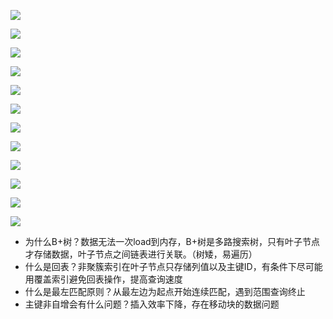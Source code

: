 ![](https://tva1.sinaimg.cn/large/008i3skNly1gqw51mr08hj30ku112jzo.jpg)

![](https://tva1.sinaimg.cn/large/008i3skNly1gqw51pjpkoj30ku11244q.jpg)

![](https://tva1.sinaimg.cn/large/008i3skNly1gqw51g646rj30ku112dn0.jpg)

![](https://tva1.sinaimg.cn/large/008i3skNly1gqw51go9iij30ku112aio.jpg)

![](https://tva1.sinaimg.cn/large/008i3skNly1gqw51q2t7pj30ku112tfp.jpg)

![](https://tva1.sinaimg.cn/large/008i3skNly1gqw51h3m0ij30ku112qar.jpg)

![](https://tva1.sinaimg.cn/large/008i3skNly1gqw51lloapj30ku112qag.jpg)

![](https://tva1.sinaimg.cn/large/008i3skNly1gqw51p3e8ij30ku112aho.jpg)

![](https://tva1.sinaimg.cn/large/008i3skNly1gqw51fhrsuj30ku112ah8.jpg)

![](https://tva1.sinaimg.cn/large/008i3skNly1gqw51kld30j30ku112gt3.jpg)

![](https://tva1.sinaimg.cn/large/008i3skNly1gqw51hl0vuj30ku112gsy.jpg)

![](https://tva1.sinaimg.cn/large/008i3skNly1gqw51jobjbj30ku112n3h.jpg)



- 为什么B+树？数据无法一次load到内存，B+树是多路搜索树，只有叶子节点才存储数据，叶子节点之间链表进行关联。（树矮，易遍历）
- 什么是回表？非聚簇索引在叶子节点只存储列值以及主键ID，有条件下尽可能用覆盖索引避免回表操作，提高查询速度
- 什么是最左匹配原则？从最左边为起点开始连续匹配，遇到范围查询终止
- 主键非自增会有什么问题？插入效率下降，存在移动块的数据问题

